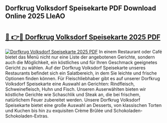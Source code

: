 ## Dorfkrug Volksdorf Speisekarte PDF Download Online 2025 LleAO

# <h2><a href="http://gccr55r.nevu.top/?p=Dorfkrug+Volksdorf+Speisekarte">🔗 👉🔴 Dorfkrug Volksdorf Speisekarte 2025 PDF</a></h2>

[![Dorfkrug Volksdorf Speisekarte 2025 PDF](https://i.imgur.com/dBaPXMq.png)](http://gccr55r.nevu.top/?p=Dorfkrug+Volksdorf+Speisekarte)
In einem Restaurant oder Café bietet das Menü nicht nur eine Liste der angebotenen Gerichte, sondern auch die Möglichkeit, ein köstliches und für Ihren Geschmack geeignetes Gericht zu wählen. Auf der Dorfkrug Volksdorf Speisekarte unseres Restaurants befindet sich ein Salatbereich, in dem Sie leichte und frische Optionen finden können. Für Fleischliebhaber gibt es auf unserer Dorfkrug Volksdorf Speisekarte eine Auswahl an Gerichten: Rindfleisch, Schweinefleisch, Huhn und Fisch. Unseren Auserwählten bieten wir köstliche Gerichte wie Schaschlik und Steak an, die bei frischem, natürlichem Feuer zubereitet werden. Unsere Dorfkrug Volksdorf Speisekarte bietet eine große Auswahl an Desserts, von klassischen Torten und Kuchen bis hin zu exquisiten Crème Brûlée und Schokoladen-Schokoladen-Extras.
